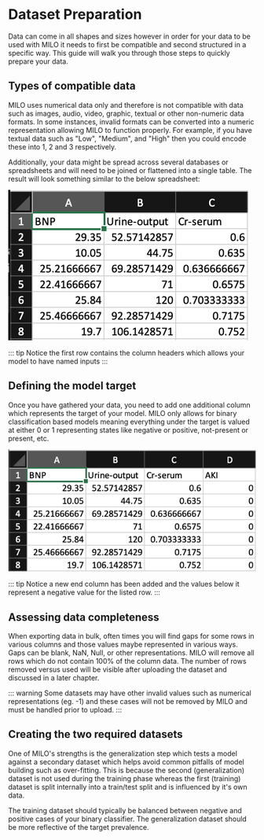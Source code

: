 # Dataset Preparation

Data can come in all shapes and sizes however in order for your data to be used with MILO it needs to first be compatible and second structured in a specific way. This guide will walk you through those steps to quickly prepare your data.

## Types of compatible data

MILO uses numerical data only and therefore is not compatible with data such as images, audio, video, graphic, textual or other non-numeric data formats. In some instances, invalid formats can be converted into a numeric representation allowing MILO to function properly. For example, if you have textual data such as "Low", "Medium", and "High" then you could encode these into 1, 2 and 3 respectively.

Additionally, your data might be spread across several databases or spreadsheets and will need to be joined or flattened into a single table. The result will look something similar to the below spreadsheet:

![Sample Data](./images/sample-data.png)

::: tip
Notice the first row contains the column headers which allows your model to have named inputs
:::

## Defining the model target

Once you have gathered your data, you need to add one additional column which represents the target of your model. MILO only allows for binary classification based models meaning everything under the target is valued at either 0 or 1 representing states like negative or positive, not-present or present, etc.

![Sample Data with Target](./images/sample-data-with-target.png)

::: tip
Notice a new end column has been added and the values below it represent a negative value for the listed row.
:::

## Assessing data completeness

When exporting data in bulk, often times you will find gaps for some rows in various columns and those values maybe represented in various ways. Gaps can be blank, NaN, Null, or other representations. MILO will remove all rows which do not contain 100% of the column data. The number of rows removed versus used will be visible after uploading the dataset and discussed in a later chapter.

::: warning
Some datasets may have other invalid values such as numerical representations (eg. -1) and these cases will not be removed by MILO and must be handled prior to upload.
:::

## Creating the two required datasets

One of MILO's strengths is the generalization step which tests a model against a secondary dataset which helps avoid common pitfalls of model building such as over-fitting. This is because the second (generalization) dataset is not used during the training phase whereas the first (training) dataset is split internally into a train/test split and is influenced by it's own data.

The training dataset should typically be balanced between negative and positive cases of your binary classifier. The generalization dataset should be more reflective of the target prevalence.
